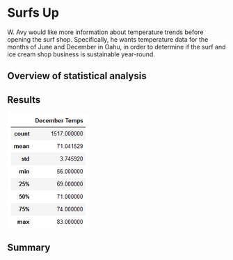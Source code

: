# Surfs Up
W. Avy would like more information about temperature trends before opening the surf shop. Specifically, he wants temperature data for the months of June and December in Oahu, in order to determine if the surf and ice cream shop business is sustainable year-round.

## Overview of statistical analysis

## Results
![dec_temps](https://github.com/vzhang90/surfs_up/blob/main/dec_temps.png)


## Summary
